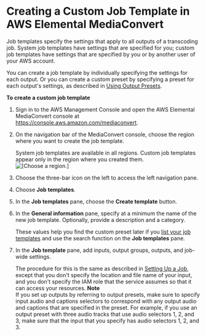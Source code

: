 # Creating a Custom Job Template in AWS Elemental MediaConvert<a name="creating-template-from-scratch"></a>

Job templates specify the settings that apply to all outputs of a transcoding job\. System job templates have settings that are specified for you; custom job templates have settings that are specified by you or by another user of your AWS account\. 

You can create a job template by individually specifying the settings for each output\. Or you can create a custom preset by specifying a preset for each output's settings, as described in [Using Output Presets](using-a-preset-to-specify-a-job-output.md)\.

**To create a custom job template**

1. Sign in to the AWS Management Console and open the AWS Elemental MediaConvert console at [https://console\.aws\.amazon\.com/mediaconvert](https://console.aws.amazon.com/mediaconvert)\.

1. On the navigation bar of the MediaConvert console, choose the region where you want to create the job template\.

   System job templates are available in all regions\. Custom job templates appear only in the region where you created them\.  
![\[Choose a region.\]](http://docs.aws.amazon.com/mediaconvert/latest/ug/images/regions-list.png)

1. Choose the three\-bar icon on the left to access the left navigation pane\.

1. Choose **Job templates**\.

1. In the **Job templates** pane, choose the **Create template** button\.

1. In the **General information** pane, specify at a minimum the name of the new job template\. Optionally, provide a description and a category\.

   These values help you find the custom preset later if you [list your job templates](listing-job-templates.md) and use the search function on the **Job templates** pane\.

1. In the **Job template** pane, add inputs, output groups, outputs, and job\-wide settings\. 

   The procedure for this is the same as described in [Setting Up a Job](setting-up-a-job.md), except that you don't specify the location and file name of your input, and you don't specify the IAM role that the service assumes so that it can access your resources\.
**Note**  
If you set up outputs by referring to output presets, make sure to specify input audio and captions selectors to correspond with any output audio and captions that are specified in the preset\. For example, if you use an output preset with three audio tracks that use audio selectors 1, 2, and 3, make sure that the input that you specify has audio selectors 1, 2, and 3\.
